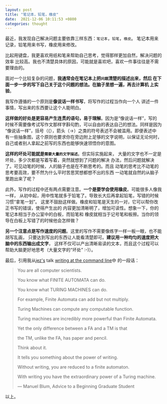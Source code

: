 ```yaml
---
layout: post
title: "笔记本，铅笔，橡皮"
date:  2021-12-06 10:11:53 +0800
categories: thought
---
```


最近，我发现自己解决问题主要依靠三样东西：`笔记本`，`铅笔`，`橡皮`。
笔记本用来记录，铅笔用来书写，橡皮用来修改。

比起用键盘，我更喜欢用纸和笔来帮助自己思考，觉得那样更加自然，解决问题的效率
比较高。我也不清楚具体的原因，可能就是喜欢吧，喜欢一件事往往是不需要理由的。

面对一个比较复杂的问题，**我通常会在笔记本上把`问题`清楚的描述出来，然后
在下面一步一步的写下自己关于这个问题的想法。在脑子里想一遍，再去计算机
上实验**。

我写作遵循的一个原则是**像说话一样书写**，将写作的过程当作向一个人
讲述一件事情，写出来的东西要让这个人能明白。

**这样做的好处是更容易产生连贯的语句，易于理解**。因为是“像说话一样”，写的
时候不需要像考试写作文那样字斟句酌，可以自由的表达自己的想法。同样是因为
“像说话一样”，括号（{），箭头（->）之类的符号表述不会被滥用。即便表述中
有一些抽象图，这个原则也要求你在旁边附上足够的文字说明，以保证无论何时，
自己或者别人拿起之前写的东西也能够快速领悟你的意图。

**这样的坏处可能就是`需要大量的文字描述`**。但实际实施起来，
大量的文字也不一定是坏处，多少次都是写着写着，突然就想到了问题的解决
办法，然后问题就解决了。可见动笔的时候，人的脑子也是在不断思考的。而且
动笔的思考比不动笔的思考要高效，要不然为什么平时苦思冥想都想不出的东西
一动笔就自然的从脑子里跑出来了呢？

此外，写作的过程中还有两点需要注意。**一个是要学会使用橡皮**。可能很多人像我一样，
从初中起，用中性笔就多于铅笔了。导致长大后再拿起铅笔，写错的时候习惯“拿笔一划”。
这里不鼓励这样做。橡皮和铅笔是天生的一对，它可以帮你改正书写的错误，使得产生出的
内容更加清晰明了，增加可读性。想象一下，你的笔记本相当于办公室中的白板，而铅笔和
橡皮就相当于记号笔和板擦。当你的领导在白板上写错了的时候他会怎样做？

**另一个注意点是写作速度的问题**。这里的写作不需要像练字一样一板一眼，也不能胡写乱画，
只要达到写出的东西让人能看清楚即可。**建议用一种均匀的速度把大脑中的东西输出成文字**，
这样不仅可以产出清晰易读的文本，而且这个过程可以帮助大脑更好地思考（大量文字的“坏处” :-)）。

最后，引用我从[jez's](https://jez.io/) talk 
[writing at the command line](https://jez.io/talks/writing-at-the-command-line/)中
的一段话：

> You are all computer scientists.
> 
> You know what FINITE AUTOMATA can do.
> 
> You know what TURING MACHINES can do.
> 
> For example, Finite Automata can add but not multiply.
> 
> Turing Machines can compute any computable function.
> 
> Turing machines are incredibly more powerful than Finite Automata.
> 
> Yet the only difference between a FA and a TM is that
> 
> the TM, unlike the FA, has paper and pencil.
> 
> Think about it.
> 
> It tells you something about the power of writing.
> 
> Without writing, you are reduced to a finite automaton.
> 
> With writing you have the extraordinary power of a Turing machine.
> 
> — Manuel Blum, Advice to a Beginning Graduate Student

以上。
